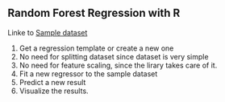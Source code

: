 ## Random Forest Regression with R
Linke to [Sample dataset](https://github.com/vgorbic1/data-science/blob/master/Machine%20Learning/Sample%20Data/Position_Salaries.csv)
1. Get a regression template or create a new one
2. No need for splitting dataset since dataset is very simple
3. No need for feature scaling, since the lirary takes care of it.
4. Fit a new regressor to the sample dataset
5. Predict a new result
6. Visualize the results.
```python
